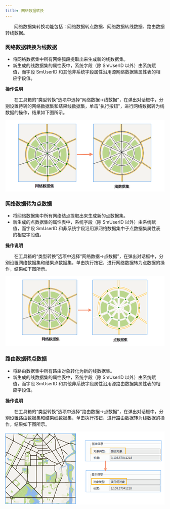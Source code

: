 ```yaml
---
title: 网络数据转换
---
```


　　网络数据集转换功能包括：网络数据转点数据、网络数据转线数据、路由数据转线数据。

### 网络数据转换为线数据  

- 将网络数据集中所有网络弧段提取出来生成新的线数据集。  
- 新生成的线数据集的属性表中，系统字段（除 SmUserID 以外）由系统赋值，而字段 SmUserID 和其他非系统字段属性沿用源网络数据集属性表的相应字段值。 
 
**操作说明**  
  
　　在工具箱的“类型转换”选项中选择“网络数据->线数据”，在弹出对话框中，分别设置待转的网络数据集和结果线数据集，单击"执行按钮"，进行网络数据转为线数据的操作，结果如下图所示。  

   ![](img/NetToLine1.png)

### 网络数据转为点数据  
  

 - 将网络数据集中所有网络结点提取出来生成新的点数据集。  
 - 新生成的点数据集的属性表中，系统字段（除 SmUserID 以外）由系统赋值，而字段 SmUserID 和非系统字段沿用源网络数据集中子点数据集属性表的相应字段值。 

 
**操作说明**
  
　　在工具箱的“类型转换”选项中选择“网络数据->点数据”，在弹出对话框中，分别设置网络数据集和结果点数据集，单击执行按钮，进行网络数据转为点数据的操作，结果如下图所示。  

   ![](img/NetToLine.png)

### 路由数据转点数据


 - 将路由数据集中所有路由对象转化为新的线数据集。   
 - 新生成的线数据集的属性表中，系统字段（除 SmUserID 以外）由系统赋值，而字段 SmUserID 和其他非系统字段属性沿用源路由数据集属性表的相应字段值。 

**操作说明**
  
　　在工具箱的“类型转换”选项中选择“路由数据->点数据”，在弹出对话框中，分别设置路由数据集和结果线数据集，单击执行按钮，进行路由数据转为线数据的操作，结果如下图所示。  

   ![](img/RouteToLine.png)
